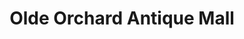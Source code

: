 ---
title: "Olde Orchard Antique Mall"
url: /egg-harbor/olde-orchard-antique-mall/
shop: antiques
---